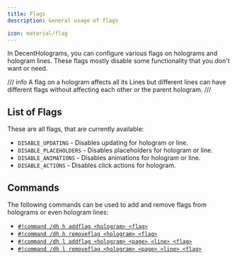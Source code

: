 ```yaml
---
title: Flags
description: General usage of flags

icon: material/flag
---
```


In DecentHolograms, you can configure various flags on holograms and hologram lines. These flags mostly disable some functionality that you don't want or need.

/// info
A flag on a hologram affects all its Lines but different lines can have different flags without affecting each other or the parent hologram.
///

## List of Flags

These are all flags, that are currently available:

- `DISABLE_UPDATING` - Disables updating for hologram or line.
- `DISABLE_PLACEHOLDERS` - Disables placeholders for hologram or line.
- `DISABLE_ANIMATIONS` - Disables animations for hologram or line.
- `DISABLE_ACTIONS` - Disables click actions for hologram.

## Commands

The following commands can be used to add and remove flags from holograms or even hologram lines:

- [`#!command /dh h addflag <hologram> <flag>`](commands/hologram.md#dh-h-addflag)
- [`#!command /dh h removeflag <hologram> <flag>`](commands/hologram.md#dh-h-removeflag)
- [`#!command /dh l addflag <hologram> <page> <line> <flag>`](commands/hologram-line.md#dh-l-addflag)
- [`#!command /dh l removeflag <hologram> <page> <line> <flag>`](commands/hologram-line.md#dh-l-removeflag)